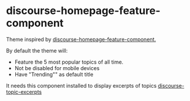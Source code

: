 # discourse-homepage-feature-component

Theme inspired by [discourse-homepage-feature-component.](https://meta.discourse.org/t/homepage-feature-component/144264)

By default the theme will:

- Feature the 5 most popular topics of all time.
- Not be disabled for mobile devices
- Have "Trending"" as default title

It needs this component installed to display excerpts of topics [discourse-topic-excerpts](https://github.com/discourse/discourse-topic-excerpts)
